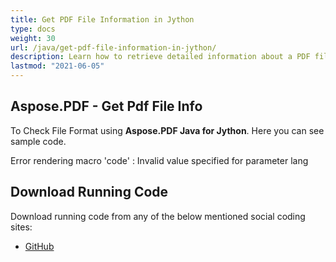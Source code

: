 ```yaml
---
title: Get PDF File Information in Jython
type: docs
weight: 30
url: /java/get-pdf-file-information-in-jython/
description: Learn how to retrieve detailed information about a PDF file such as metadata, properties, and file details using Jython and Aspose.PDF.
lastmod: "2021-06-05"
---
```


## Aspose.PDF - Get Pdf File Info

To Check File Format using **Aspose.PDF Java for Jython**. Here you can see sample code.

Error rendering macro 'code' : Invalid value specified for parameter lang

## Download Running Code

Download running code from any of the below mentioned social coding sites:

- [GitHub](https://github.com/aspose-pdf/Aspose.PDF-for-Java/releases)
